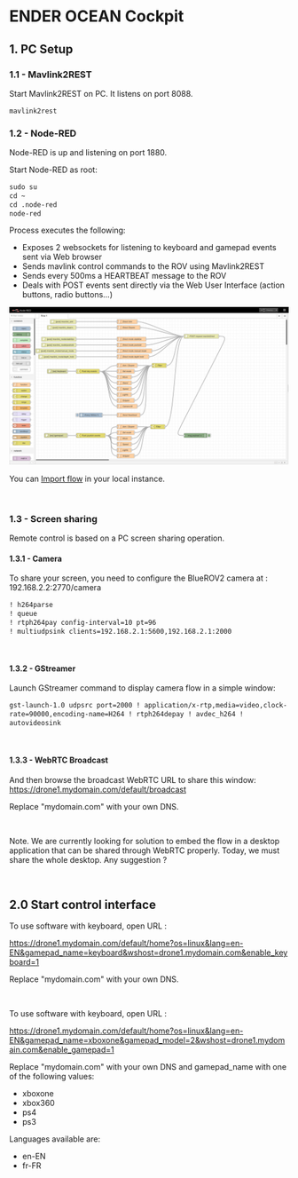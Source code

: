 # ENDER OCEAN Cockpit

## 1. PC Setup

### 1.1 - Mavlink2REST

Start Mavlink2REST on PC. It listens on port 8088.

	mavlink2rest


### 1.2 - Node-RED

Node-RED is up and listening on port 1880. 

Start Node-RED as root:

	sudo su
	cd ~
	cd .node-red
	node-red

Process executes the following:
* Exposes 2 websockets for listening to keyboard and gamepad events sent via Web browser
* Sends mavlink control commands to the ROV using Mavlink2REST
* Sends every 500ms a HEARTBEAT message to the ROV
* Deals with POST events sent directly via the Web User Interface (action buttons, radio buttons...)

![ENDER OCEAN Cockpit Node-RED](https://github.com/enderocean/cockpit/raw/main/img/snapshot_nodered.png "ENDER OCEAN Cockpit Node-RED")

You can [Import flow](https://raw.githubusercontent.com/enderocean/cockpit/main/nodered/flows.json) in your local instance.


<br>

### 1.3 - Screen sharing

Remote control is based on a PC screen sharing operation. 

#### 1.3.1 - Camera

To share your screen, you need to configure the BlueROV2 camera at : 192.168.2.2:2770/camera

	! h264parse
	! queue
	! rtph264pay config-interval=10 pt=96
	! multiudpsink clients=192.168.2.1:5600,192.168.2.1:2000

<br>


#### 1.3.2 - GStreamer

Launch GStreamer command to display camera flow in a simple window:

	gst-launch-1.0 udpsrc port=2000 ! application/x-rtp,media=video,clock-rate=90000,encoding-name=H264 ! rtph264depay ! avdec_h264 ! autovideosink

<br>


#### 1.3.3 - WebRTC Broadcast

And then browse the broadcast WebRTC URL to share this window: https://drone1.mydomain.com/default/broadcast

Replace "mydomain.com" with your own DNS.

<br>

Note. We are currently looking for solution to embed the flow in a desktop application that can be shared through WebRTC properly. Today, we must share the whole desktop. Any suggestion ?

<br>

## 2.0 Start control interface

To use software with keyboard, open URL :

https://drone1.mydomain.com/default/home?os=linux&lang=en-EN&gamepad_name=keyboard&wshost=drone1.mydomain.com&enable_keyboard=1

Replace "mydomain.com" with your own DNS.

<br>


To use software with keyboard, open URL :

https://drone1.mydomain.com/default/home?os=linux&lang=en-EN&gamepad_name=xboxone&gamepad_model=2&wshost=drone1.mydomain.com&enable_gamepad=1

Replace "mydomain.com" with your own DNS and gamepad_name with one of the following values:
* xboxone
* xbox360
* ps4
* ps3

Languages available are:
* en-EN
* fr-FR

